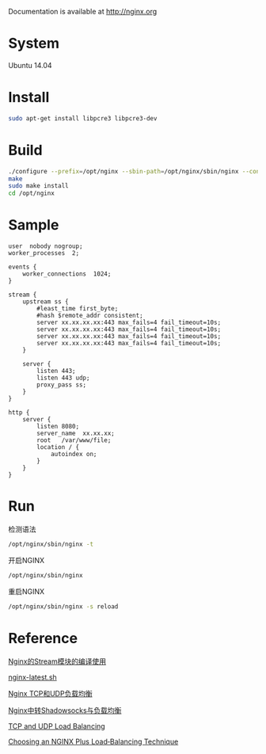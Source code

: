 
Documentation is available at http://nginx.org

# System
Ubuntu 14.04

# Install
```bash
sudo apt-get install libpcre3 libpcre3-dev
```

# Build
```bash
./configure --prefix=/opt/nginx --sbin-path=/opt/nginx/sbin/nginx --conf-path=/opt/nginx/conf/nginx.conf --with-http_stub_status_module --with-http_gzip_static_module --with-stream
make
sudo make install
cd /opt/nginx
```

# Sample

```
user  nobody nogroup;
worker_processes  2;

events {
    worker_connections  1024;
}

stream {
    upstream ss {
        #least_time first_byte;
        #hash $remote_addr consistent;
        server xx.xx.xx.xx:443 max_fails=4 fail_timeout=10s;
        server xx.xx.xx.xx:443 max_fails=4 fail_timeout=10s;
        server xx.xx.xx.xx:443 max_fails=4 fail_timeout=10s;
        server xx.xx.xx.xx:443 max_fails=4 fail_timeout=10s;
    }

    server {
        listen 443;
        listen 443 udp;
        proxy_pass ss;
    }
}

http {
    server {
        listen 8080;
        server_name  xx.xx.xx;
        root   /var/www/file;
        location / {
            autoindex on;
        }
    }       
}
```

# Run
检测语法
```bash
/opt/nginx/sbin/nginx -t
```

开启NGINX
```bash
/opt/nginx/sbin/nginx
```

重启NGINX
```bash
/opt/nginx/sbin/nginx -s reload
```

# Reference
[Nginx的Stream模块的编译使用](https://www.jianshu.com/p/5dcd1e027e17)

[nginx-latest.sh](https://gist.github.com/Globegitter/685e3739c0f181bda3ec)

[Nginx TCP和UDP负载均衡](https://my.oschina.net/leeck/blog/729443)

[Nginx中转Shadowsocks与负载均衡](https://lxiange.com/posts/nginx-loadbalance.html)

[TCP and UDP Load Balancing](https://docs.nginx.com/nginx/admin-guide/load-balancer/tcp-udp-load-balancer/)

[Choosing an NGINX Plus Load‑Balancing Technique](https://www.nginx.com/blog/choosing-nginx-plus-load-balancing-techniques/)
